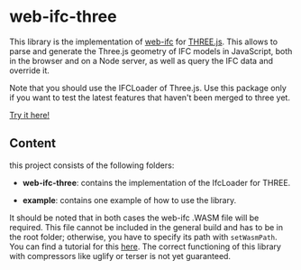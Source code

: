 # web-ifc-three

This library is the implementation of [web-ifc](https://github.com/tomvandig/web-ifc) for [THREE.js](https://github.com/mrdoob/three.js/). This allows to parse and generate the Three.js geometry of IFC models in JavaScript, both in the browser and on a Node server, as well as query the IFC data and override it. 

Note that you should use the IFCLoader of Three.js. Use this package only if you want to test the latest features that haven't been merged to three yet.

[Try it here!](https://ifcjs.github.io/web-ifc-three/example/)

## Content

this project consists of the following folders:

- **web-ifc-three**: contains the implementation of the IfcLoader for THREE.

- **example**: contains one example of how to use the library.

It should be noted that in both cases the web-ifc .WASM file will be required. This file cannot be included in the general build and has to be in the root folder; otherwise, you have to specify its path with `setWasmPath`. You can find a tutorial for this [here](https://ifcjs.github.io/info/docs/Hello%20world). The correct functioning of this library with compressors like uglify or terser is not yet guaranteed.
